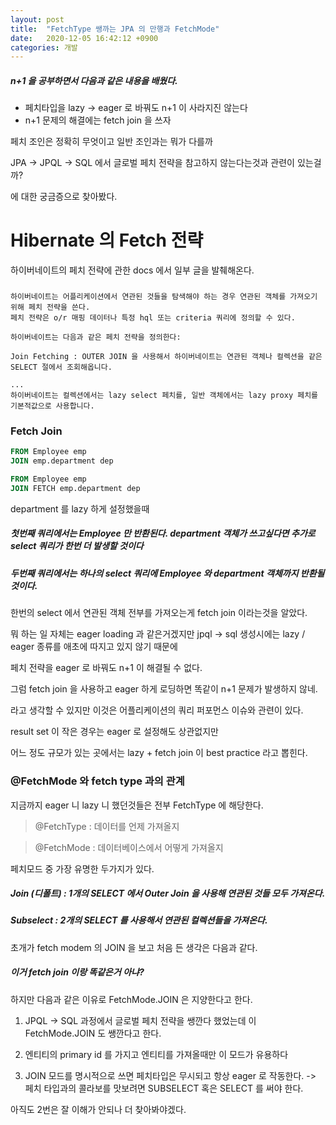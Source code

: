 ```yaml
---
layout: post
title:  "FetchType 쌩까는 JPA 의 만행과 FetchMode"
date:   2020-12-05 16:42:12 +0900
categories: 개발
---
```


##### n+1 을 공부하면서 다음과 같은 내용을 배웠다.

* 페치타입을 lazy -> eager 로 바꿔도 n+1 이 사라지진 않는다
* n+1 문제의 해결에는 fetch join 을 쓰자

페치 조인은 정확히 무엇이고 일반 조인과는 뭐가 다를까

JPA -> JPQL -> SQL 에서 글로벌 페치 전략을 참고하지 않는다는것과 관련이 있는걸까?

에 대한 궁금증으로 찾아봤다.

# Hibernate 의 Fetch 전략

하이버네이트의 페치 전략에 관한 docs 에서 일부 글을 발췌해온다.

### 

```text
하이버네이트는 어플리케이션에서 연관된 것들을 탐색해야 하는 경우 연관된 객체를 가져오기 위해 페치 전략을 쓴다.
페치 전략은 o/r 매핑 데이터나 특정 hql 또는 criteria 쿼리에 정의할 수 있다.

하이버네이트는 다음과 같은 페치 전략을 정의한다:

Join Fetching : OUTER JOIN 을 사용해서 하이버네이트는 연관된 객체나 컬렉션을 같은 SELECT 절에서 조회해옵니다.

...
하이버네이트는 컬렉션에서는 lazy select 페치를, 일반 객체에서는 lazy proxy 페치를 기본적값으로 사용합니다.
```

### Fetch Join


```sql
FROM Employee emp
JOIN emp.department dep
```

```sql
FROM Employee emp
JOIN FETCH emp.department dep
```

department 를 lazy 하게 설정했을때

##### 첫번째 쿼리에서는 Employee 만 반환된다. department 객체가 쓰고싶다면 추가로 select 쿼리가 한번 더 발생할 것이다

##### 두번째 쿼리에서는 하나의 select 쿼리에 Employee 와 department 객체까지 반환될 것이다.

한번의 select 에서 연관된 객체 전부를 가져오는게 fetch join 이라는것을 알았다.

뭐 하는 일 자체는 eager loading 과 같은거겠지만 jpql -> sql 생성시에는 lazy / eager 종류를 애초에 따지고 있지 않기 때문에 

페치 전략을 eager 로 바꿔도 n+1 이 해결될 수 없다.

그럼 fetch join 을 사용하고 eager 하게 로딩하면 똑같이 n+1 문제가 발생하지 않네.

라고 생각할 수 있지만 이것은 어플리케이션의 쿼리 퍼포먼스 이슈와 관련이 있다.

result set 이 작은 경우는 eager 로 설정해도 상관없지만 

어느 정도 규모가 있는 곳에서는 lazy + fetch join 이 best practice 라고 뽑힌다.


### @FetchMode 와 fetch type 과의 관계

지금까지 eager 니 lazy 니 했던것들은 전부 FetchType 에 해당한다.

> @FetchType : 데이터를 언제 가져올지

> @FetchMode : 데이터베이스에서 어떻게 가져올지

페치모드 중 가장 유명한 두가지가 있다.

##### Join (디폴트) : 1개의 SELECT 에서 Outer Join 을 사용해 연관된 것들 모두 가져온다.
##### Subselect : 2개의 SELECT 를 사용해서 연관된 컬렉션들을 가져온다.

초개가 fetch modem 의 JOIN 을 보고 처음 든 생각은 다음과 같다.

##### 이거 fetch join 이랑 똑같은거 아냐?

하지만 다음과 같은 이유로 FetchMode.JOIN 은 지양한다고 한다.

1. JPQL -> SQL 과정에서 글로벌 페치 전략을 쌩깐다 했었는데 이 FetchMode.JOIN 도 쌩깐다고 한다.

2. 엔티티의 primary id 를 가지고 엔티티를 가져올때만 이 모드가 유용하다

3. JOIN 모드를 명시적으로 쓰면 페치타입은 무시되고 항상 eager 로 작동한다.
-> 페치 타입과의 콜라보를 맛보려면 SUBSELECT 혹은 SELECT 를 써야 한다. 

아직도 2번은 잘 이해가 안되나 더 찾아봐야겠다.






 



